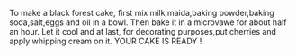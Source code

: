 To make a black forest cake, first mix milk,maida,baking powder,baking soda,salt,eggs and oil in a bowl.
Then bake it in a microvawe for about half an hour.
Let it cool and at last, for decorating purposes,put cherries and apply whipping cream on it.
YOUR CAKE IS READY !